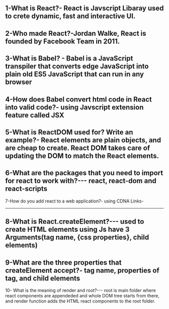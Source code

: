 1-What is React?- React is Javscript Libaray used to crete dynamic, fast and interactive UI.
-----------------------------------------------------------------------------
2-Who made React?-Jordan Walke, React is founded by Facebook Team in 2011.
--------------------------------------------------------------------------------
3-What is Babel? -  Babel is a JavaScript transpiler that converts edge JavaScript into plain old ES5 JavaScript that can run in any browser
---------------------------------------------------------------------------------------
4-How does Babel convert html code in React into valid code?- using Javscript extension feature called JSX
-----------------------------------------------------------------------------------------
5-What is ReactDOM used for? Write an example?- React elements are plain objects, and are cheap to create. React DOM takes care of updating the DOM to match the React elements.
------------------------------------------------------------------------------------------------
6-What are the packages that you need to import for react to work with?---  react, react-dom and react-scripts
---------------------------------------------------------------------------------------------------
7-How do you add react to a web application?- using CDNA Links-
<script crossorigin src="https://unpkg.com/react@18/umd/react.development.js"></script>
<script crossorigin src="https://unpkg.com/react-dom@18/umd/react-dom.development.js"></script>
-------------------------------------------------------------------------------------------------------
8-What is React.createElement?--- used to create HTML elements using Js have 3 Arguments(tag name, {css properties}, child elements)
---------------------------------------------------------------------------------------------------
9-What are the three properties that createElement accept?- tag name, properties of tag, and child elements
---------------------------------------------------------------------------------------------------
10- What is the meaning of render and root?--- root is main folder where react components are appendeded and whole DOM tree starts from there, and render function adds the HTML react components to the root folder.